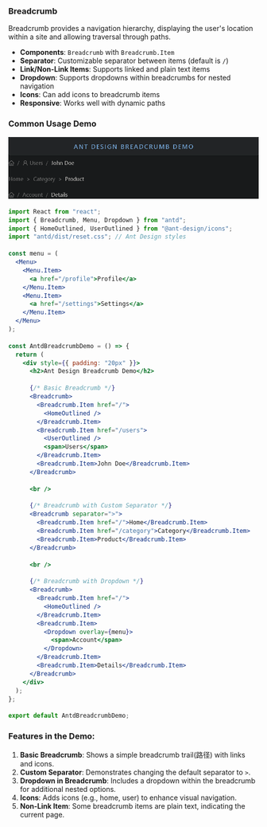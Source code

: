 ### Breadcrumb

Breadcrumb provides a navigation hierarchy, displaying the user's location within a site and allowing traversal through paths.

- **Components**: `Breadcrumb` with `Breadcrumb.Item`
- **Separator**: Customizable separator between items (default is `/`)
- **Link/Non-Link Items**: Supports linked and plain text items
- **Dropdown**: Supports dropdowns within breadcrumbs for nested navigation
- **Icons**: Can add icons to breadcrumb items
- **Responsive**: Works well with dynamic paths

### Common Usage Demo

![image-20241120093610418](assets\image-20241120093610418.png)

```jsx
import React from "react";
import { Breadcrumb, Menu, Dropdown } from "antd";
import { HomeOutlined, UserOutlined } from "@ant-design/icons";
import "antd/dist/reset.css"; // Ant Design styles

const menu = (
  <Menu>
    <Menu.Item>
      <a href="/profile">Profile</a>
    </Menu.Item>
    <Menu.Item>
      <a href="/settings">Settings</a>
    </Menu.Item>
  </Menu>
);

const AntdBreadcrumbDemo = () => {
  return (
    <div style={{ padding: "20px" }}>
      <h2>Ant Design Breadcrumb Demo</h2>

      {/* Basic Breadcrumb */}
      <Breadcrumb>
        <Breadcrumb.Item href="/">
          <HomeOutlined />
        </Breadcrumb.Item>
        <Breadcrumb.Item href="/users">
          <UserOutlined />
          <span>Users</span>
        </Breadcrumb.Item>
        <Breadcrumb.Item>John Doe</Breadcrumb.Item>
      </Breadcrumb>

      <br />

      {/* Breadcrumb with Custom Separator */}
      <Breadcrumb separator=">">
        <Breadcrumb.Item href="/">Home</Breadcrumb.Item>
        <Breadcrumb.Item href="/category">Category</Breadcrumb.Item>
        <Breadcrumb.Item>Product</Breadcrumb.Item>
      </Breadcrumb>

      <br />

      {/* Breadcrumb with Dropdown */}
      <Breadcrumb>
        <Breadcrumb.Item href="/">
          <HomeOutlined />
        </Breadcrumb.Item>
        <Breadcrumb.Item>
          <Dropdown overlay={menu}>
            <span>Account</span>
          </Dropdown>
        </Breadcrumb.Item>
        <Breadcrumb.Item>Details</Breadcrumb.Item>
      </Breadcrumb>
    </div>
  );
};

export default AntdBreadcrumbDemo;
```

### Features in the Demo:
1. **Basic Breadcrumb**: Shows a simple breadcrumb trail(路径) with links and icons.
2. **Custom Separator**: Demonstrates changing the default separator to `>`.
3. **Dropdown in Breadcrumb**: Includes a dropdown within the breadcrumb for additional nested options.
4. **Icons**: Adds icons (e.g., home, user) to enhance visual navigation.
5. **Non-Link Item**: Some breadcrumb items are plain text, indicating the current page.